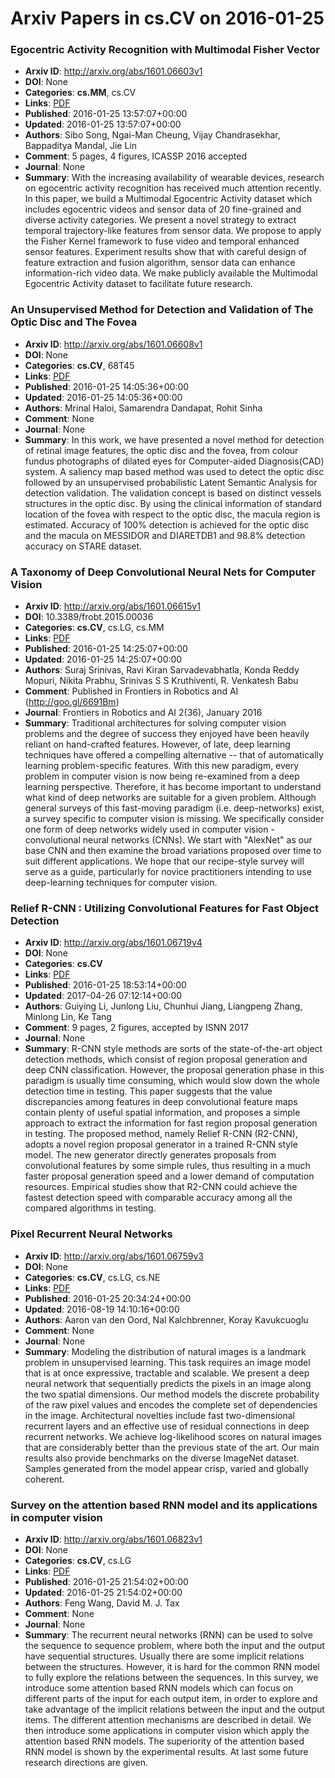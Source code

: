 # Arxiv Papers in cs.CV on 2016-01-25
### Egocentric Activity Recognition with Multimodal Fisher Vector
- **Arxiv ID**: http://arxiv.org/abs/1601.06603v1
- **DOI**: None
- **Categories**: **cs.MM**, cs.CV
- **Links**: [PDF](http://arxiv.org/pdf/1601.06603v1)
- **Published**: 2016-01-25 13:57:07+00:00
- **Updated**: 2016-01-25 13:57:07+00:00
- **Authors**: Sibo Song, Ngai-Man Cheung, Vijay Chandrasekhar, Bappaditya Mandal, Jie Lin
- **Comment**: 5 pages, 4 figures, ICASSP 2016 accepted
- **Journal**: None
- **Summary**: With the increasing availability of wearable devices, research on egocentric activity recognition has received much attention recently. In this paper, we build a Multimodal Egocentric Activity dataset which includes egocentric videos and sensor data of 20 fine-grained and diverse activity categories. We present a novel strategy to extract temporal trajectory-like features from sensor data. We propose to apply the Fisher Kernel framework to fuse video and temporal enhanced sensor features. Experiment results show that with careful design of feature extraction and fusion algorithm, sensor data can enhance information-rich video data. We make publicly available the Multimodal Egocentric Activity dataset to facilitate future research.



### An Unsupervised Method for Detection and Validation of The Optic Disc and The Fovea
- **Arxiv ID**: http://arxiv.org/abs/1601.06608v1
- **DOI**: None
- **Categories**: **cs.CV**, 68T45
- **Links**: [PDF](http://arxiv.org/pdf/1601.06608v1)
- **Published**: 2016-01-25 14:05:36+00:00
- **Updated**: 2016-01-25 14:05:36+00:00
- **Authors**: Mrinal Haloi, Samarendra Dandapat, Rohit Sinha
- **Comment**: None
- **Journal**: None
- **Summary**: In this work, we have presented a novel method for detection of retinal image features, the optic disc and the fovea, from colour fundus photographs of dilated eyes for Computer-aided Diagnosis(CAD) system. A saliency map based method was used to detect the optic disc followed by an unsupervised probabilistic Latent Semantic Analysis for detection validation. The validation concept is based on distinct vessels structures in the optic disc. By using the clinical information of standard location of the fovea with respect to the optic disc, the macula region is estimated. Accuracy of 100\% detection is achieved for the optic disc and the macula on MESSIDOR and DIARETDB1 and 98.8\% detection accuracy on STARE dataset.



### A Taxonomy of Deep Convolutional Neural Nets for Computer Vision
- **Arxiv ID**: http://arxiv.org/abs/1601.06615v1
- **DOI**: 10.3389/frobt.2015.00036
- **Categories**: **cs.CV**, cs.LG, cs.MM
- **Links**: [PDF](http://arxiv.org/pdf/1601.06615v1)
- **Published**: 2016-01-25 14:25:07+00:00
- **Updated**: 2016-01-25 14:25:07+00:00
- **Authors**: Suraj Srinivas, Ravi Kiran Sarvadevabhatla, Konda Reddy Mopuri, Nikita Prabhu, Srinivas S S Kruthiventi, R. Venkatesh Babu
- **Comment**: Published in Frontiers in Robotics and AI (http://goo.gl/6691Bm)
- **Journal**: Frontiers in Robotics and AI 2(36), January 2016
- **Summary**: Traditional architectures for solving computer vision problems and the degree of success they enjoyed have been heavily reliant on hand-crafted features. However, of late, deep learning techniques have offered a compelling alternative -- that of automatically learning problem-specific features. With this new paradigm, every problem in computer vision is now being re-examined from a deep learning perspective. Therefore, it has become important to understand what kind of deep networks are suitable for a given problem. Although general surveys of this fast-moving paradigm (i.e. deep-networks) exist, a survey specific to computer vision is missing. We specifically consider one form of deep networks widely used in computer vision - convolutional neural networks (CNNs). We start with "AlexNet" as our base CNN and then examine the broad variations proposed over time to suit different applications. We hope that our recipe-style survey will serve as a guide, particularly for novice practitioners intending to use deep-learning techniques for computer vision.



### Relief R-CNN : Utilizing Convolutional Features for Fast Object Detection
- **Arxiv ID**: http://arxiv.org/abs/1601.06719v4
- **DOI**: None
- **Categories**: **cs.CV**
- **Links**: [PDF](http://arxiv.org/pdf/1601.06719v4)
- **Published**: 2016-01-25 18:53:14+00:00
- **Updated**: 2017-04-26 07:12:14+00:00
- **Authors**: Guiying Li, Junlong Liu, Chunhui Jiang, Liangpeng Zhang, Minlong Lin, Ke Tang
- **Comment**: 9 pages, 2 figures, accepted by ISNN 2017
- **Journal**: None
- **Summary**: R-CNN style methods are sorts of the state-of-the-art object detection methods, which consist of region proposal generation and deep CNN classification. However, the proposal generation phase in this paradigm is usually time consuming, which would slow down the whole detection time in testing. This paper suggests that the value discrepancies among features in deep convolutional feature maps contain plenty of useful spatial information, and proposes a simple approach to extract the information for fast region proposal generation in testing. The proposed method, namely Relief R-CNN (R2-CNN), adopts a novel region proposal generator in a trained R-CNN style model. The new generator directly generates proposals from convolutional features by some simple rules, thus resulting in a much faster proposal generation speed and a lower demand of computation resources. Empirical studies show that R2-CNN could achieve the fastest detection speed with comparable accuracy among all the compared algorithms in testing.



### Pixel Recurrent Neural Networks
- **Arxiv ID**: http://arxiv.org/abs/1601.06759v3
- **DOI**: None
- **Categories**: **cs.CV**, cs.LG, cs.NE
- **Links**: [PDF](http://arxiv.org/pdf/1601.06759v3)
- **Published**: 2016-01-25 20:34:24+00:00
- **Updated**: 2016-08-19 14:10:16+00:00
- **Authors**: Aaron van den Oord, Nal Kalchbrenner, Koray Kavukcuoglu
- **Comment**: None
- **Journal**: None
- **Summary**: Modeling the distribution of natural images is a landmark problem in unsupervised learning. This task requires an image model that is at once expressive, tractable and scalable. We present a deep neural network that sequentially predicts the pixels in an image along the two spatial dimensions. Our method models the discrete probability of the raw pixel values and encodes the complete set of dependencies in the image. Architectural novelties include fast two-dimensional recurrent layers and an effective use of residual connections in deep recurrent networks. We achieve log-likelihood scores on natural images that are considerably better than the previous state of the art. Our main results also provide benchmarks on the diverse ImageNet dataset. Samples generated from the model appear crisp, varied and globally coherent.



### Survey on the attention based RNN model and its applications in computer vision
- **Arxiv ID**: http://arxiv.org/abs/1601.06823v1
- **DOI**: None
- **Categories**: **cs.CV**, cs.LG
- **Links**: [PDF](http://arxiv.org/pdf/1601.06823v1)
- **Published**: 2016-01-25 21:54:02+00:00
- **Updated**: 2016-01-25 21:54:02+00:00
- **Authors**: Feng Wang, David M. J. Tax
- **Comment**: None
- **Journal**: None
- **Summary**: The recurrent neural networks (RNN) can be used to solve the sequence to sequence problem, where both the input and the output have sequential structures. Usually there are some implicit relations between the structures. However, it is hard for the common RNN model to fully explore the relations between the sequences. In this survey, we introduce some attention based RNN models which can focus on different parts of the input for each output item, in order to explore and take advantage of the implicit relations between the input and the output items. The different attention mechanisms are described in detail. We then introduce some applications in computer vision which apply the attention based RNN models. The superiority of the attention based RNN model is shown by the experimental results. At last some future research directions are given.



